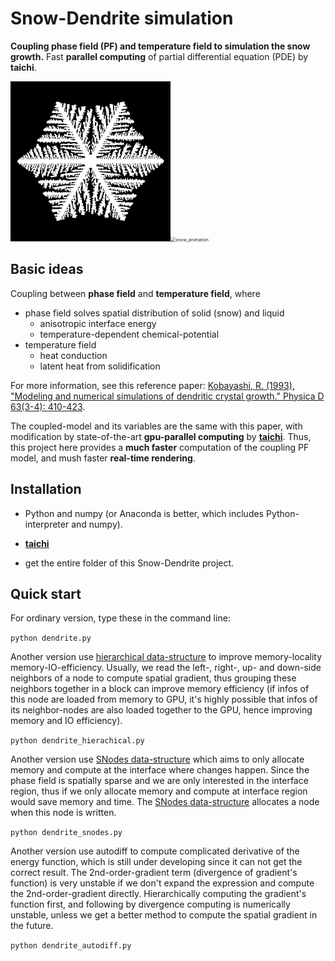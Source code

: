 # Snow-Dendrite simulation

**Coupling phase field (PF) and temperature field to simulation the snow growth.** Fast **parallel computing** of partial differential equation (PDE) by **taichi**. 

<img src="README.assets/4096.png" style="zoom:50%;" /><img src="README.assets/snow_512x512.gif" alt="snow_animation" style="zoom:50%;" />

## Basic ideas

Coupling between **phase field** and **temperature field**, where

+ phase field solves spatial distribution of solid (snow) and liquid
  + anisotropic interface energy
  + temperature-dependent chemical-potential
+ temperature field
  + heat conduction
  + latent heat from solidification

For more information,  see this reference paper: [Kobayashi, R. (1993), "Modeling and numerical simulations of dendritic crystal growth." Physica D 63(3-4): 410-423](https://sci-hub.se/10.1016/0167-2789(93)90120-P). 

The coupled-model and its variables are the same with this paper, with modification by state-of-the-art **gpu-parallel computing** by [**taichi**](https://docs.taichi-lang.org/). Thus, this project here provides a **much faster** computation of the coupling PF model, and mush faster **real-time rendering**. 

## Installation

+ Python and numpy (or Anaconda is better, which includes Python-interpreter and numpy).
+ [**taichi**](https://docs.taichi-lang.org/)

+ get the entire folder of this Snow-Dendrite project. 

## Quick start

For ordinary version, type these in the command line:

`python dendrite.py`

Another version use [hierarchical  data-structure](https://docs.taichi-lang.org/lang/articles/layout) to improve memory-locality memory-IO-efficiency. Usually, we read the left-, right-, up- and down-side neighbors of a node to compute spatial gradient, thus grouping these neighbors together in a block can improve memory efficiency (if infos of this node are loaded from memory to GPU, it's highly possible that infos of its neighbor-nodes are also loaded together to the GPU, hence improving memory and IO  efficiency).

`python dendrite_hierachical.py`

Another version use [SNodes data-structure](https://docs.taichi-lang.org/lang/articles/sparse) which aims to only allocate memory and compute at the interface where changes happen. Since the phase field is spatially sparse and we are only interested in the interface region, thus if we only allocate memory and compute at interface region would save memory and time. The  [SNodes data-structure](https://docs.taichi-lang.org/lang/articles/sparse)  allocates a node when this node is written. 

`python dendrite_snodes.py`

Another version use autodiff to compute complicated derivative of the energy function, which is still under developing since it can not get the correct result. The 2nd-order-gradient term (divergence of gradient's function) is very unstable if we don't expand the expression and compute the 2nd-order-gradient directly. Hierarchically computing the gradient's function first, and following by divergence computing is numerically unstable, unless we get a better method to compute the spatial gradient in the future. 

`python dendrite_autodiff.py`
